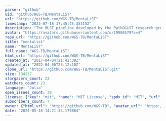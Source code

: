 ```yaml
---
parser: "github"
uid: "github/WGS-TB/MentaLiST"
url: "https://github.com/WGS-TB/MentaLiST"
timestamp: "2022-07-18 17:45:45.353152"
description: "The MLST pipeline developed by the PathOGiST research group"
avatar: "https://avatars.githubusercontent.com/u/19986579?v=4"
repo_url: "https://github.com/WGS-TB/MentaLiST"
title: "mentalist"
name: "MentaLiST"
full_name: "WGS-TB/MentaLiST"
html_url: "https://github.com/WGS-TB/MentaLiST"
created_at: "2017-04-04T21:42:39Z"
updated_at: "2022-04-06T23:12:10Z"
clone_url: "https://github.com/WGS-TB/MentaLiST.git"
size: 134237
stargazers_count: 23
watchers_count: 23
language: "Julia"
open_issues_count: 39
license: {"key": "mit", "name": "MIT License", "spdx_id": "MIT", "url": "https://api.github.com/licenses/mit", "node_id": "MDc6TGljZW5zZTEz"}
subscribers_count: 7
owner: {"html_url": "https://github.com/WGS-TB", "avatar_url": "https://avatars.githubusercontent.com/u/19986579?v=4", "login": "WGS-TB", "type": "Organization"}
date: "2024-05-18 14:21:34.179864"
---
```

